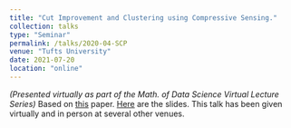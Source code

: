 ```yaml
---
title: "Cut Improvement and Clustering using Compressive Sensing."
collection: talks
type: "Seminar"
permalink: /talks/2020-04-SCP
venue: "Tufts University"
date: 2021-07-20
location: "online"
---
```

*(Presented virtually as part of the Math. of Data Science Virtual Lecture Series)* Based on [this](https://danielmckenzie.github.io/publication/2020-clusterpursuit-MingJun) paper. [Here](./files/Cut_Improvement_Tufts_2020.pdf) are the slides. This talk has been given virtually and in person at several other venues.

